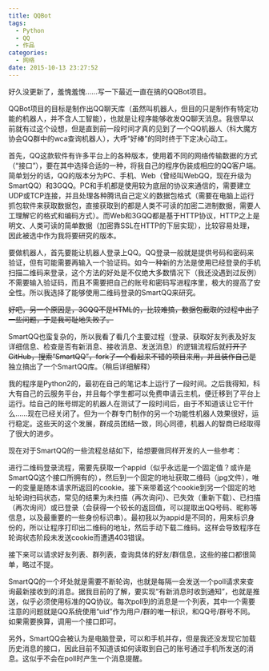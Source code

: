 ```yaml
---
title: QQBot
tags:
  - Python
  - QQ
  - 作品
categories:
  - 网络
date: 2015-10-13 23:27:52
---
```


好久没更新了，羞愧羞愧……写一下最近一直在搞的QQBot项目。

QQBot项目的目标是制作出QQ聊天库（虽然叫机器人，但目的只是制作有特定功能的机器人，并不含人工智能），也就是让程序能够收发QQ聊天消息。我很早以前就有过这个设想，但是直到前一段时间才真的见到了一个QQ机器人（科大魔方协会QQ群中的wca查询机器人），大呼“好棒”的同时终于下定决心动工。

<!--more-->首先，QQ这款软件有许多平台上的各种版本，使用着不同的网络传输数据的方式（“接口”），要在其中选择合适的一种，将我自己的程序伪装成相应的QQ客户端。简单划分的话，QQ的版本分为PC、手机、Web（曾经叫WebQQ，现在升级为SmartQQ）和3GQQ。PC和手机都是使用较为底层的协议来通信的，需要建立UDP或TCP连接，并且处理各种腾讯自己定义的数据包格式（需要在电脑上运行抓包软件来获取数据包，直接获取到的都是人类不可读的加密二进制数据，需要人工理解它的格式和编码方式）。而Web和3GQQ都是基于HTTP协议，HTTP之上是明文、人类可读的简单数据（加密靠SSL在HTTP的下层实现），比较容易处理，因此被选中作为我将要研究的版本。

要做机器人，首先要能让机器人登录上QQ。QQ登录一般就是提供号码和密码来验证，但有可能需要再输入一个验证码。如今一种新的方法是使用已经登录的手机扫描二维码来登录，这个方法的好处是不仅绝大多数情况下（我还没遇到过反例）不需要输入验证码，而且不需要把自己的账号和密码写进程序里，极大的提高了安全性。所以我选择了能够使用二维码登录的SmartQQ来研究。

<del>好吧，另一个原因是，3GQQ不是HTML的，比较难搞，数据包截取的过程中出了一些问题，于是我可耻地失败了。</del>

SmartQQ也蛮复杂的，所以我看了看几个主要过程（登录、获取好友列表及好友详细信息、检查是否有新消息、接收消息、发送消息）的逻辑流程后就<del>打开了GitHub，搜索“SmartQQ”，fork了一个看起来不错的项目来用，并且装作自己是</del>独立搞出了一个SmartQQ库。（稍后详细解释）

我的程序是Python2的，最初在自己的笔记本上运行了一段时间。之后我得知，科大有自己的云服务平台，并且每个学生都可以免费申请云主机，便迁移到了平台上运行。给自己的账号绑定的机器人在测试了一段时间后，由于不知道该让它干什么……现在已经关闭了。但为一个群专门制作的另一个功能性机器人效果很好，运行稳定。这些天的这个发展，群成员团结一致，同心同德，机器人的智商已经取得了很大的进步。

现在对于SmartQQ的一些流程总结如下，给想要做同样开发的人一些参考：

进行二维码登录流程，需要先获取一个appid（似乎永远是一个固定值？或许是SmartQQ这个接口所拥有的），然后到一个固定的地址获取二维码（jpg文件），唯一的变量是随本请求所返回的cookie。接下来带着这个cookie到另一个固定的地址轮询扫码状态，常见的结果为未扫描（再次询问）、已失效（重新下载）、已扫描（再次询问）或已登录（会获得一个较长的返回值，可以提取出QQ号码、昵称等信息，以及最重要的一些身份标识串）。最初我以为appid是不同的，用来标识身份的，所以让程序打印出二维码的地址，然后手动下载二维码。这样会导致程序在轮询状态阶段未发送cookie而遭遇403错误。

接下来可以请求好友列表、群列表，查询具体的好友/群信息，这些的接口都很简单，略过不提。

SmartQQ的一个坏处就是需要不断轮询，也就是每隔一会发送一个poll请求来查询最新接收到的消息。据我目前的了解，要实现“有新消息时收到通知”，也就是推送，似乎必须使用标准的QQ协议。每次poll到的消息是一个列表，其中一个需要注意的问题就是QQ系统使用“uid”作为用户/群的唯一标识，和QQ号/群号不同。如果需要换算，调用一个接口即可。

另外，SmartQQ会被认为是电脑登录，可以和手机并存，但是我还没发现它加载历史消息的接口，因此目前不知道该如何读取到自己的账号通过手机所发送的消息。这似乎不会在poll时产生一个消息提醒。
